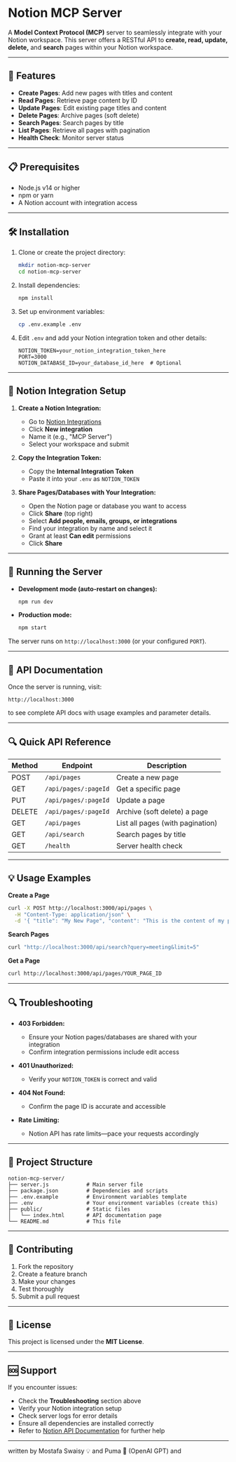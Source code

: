 # Notion MCP Server

A **Model Context Protocol (MCP)** server to seamlessly integrate with your Notion workspace.
This server offers a RESTful API to **create, read, update, delete,** and **search** pages within your Notion workspace.

---

## 🚀 Features

* **Create Pages**: Add new pages with titles and content
* **Read Pages**: Retrieve page content by ID
* **Update Pages**: Edit existing page titles and content
* **Delete Pages**: Archive pages (soft delete)
* **Search Pages**: Search pages by title
* **List Pages**: Retrieve all pages with pagination
* **Health Check**: Monitor server status

---

## 📋 Prerequisites

* Node.js v14 or higher
* npm or yarn
* A Notion account with integration access

---

## 🛠️ Installation

1. Clone or create the project directory:

   ```bash
   mkdir notion-mcp-server
   cd notion-mcp-server
   ```

2. Install dependencies:

   ```bash
   npm install
   ```

3. Set up environment variables:

   ```bash
   cp .env.example .env
   ```

4. Edit `.env` and add your Notion integration token and other details:

   ```
   NOTION_TOKEN=your_notion_integration_token_here
   PORT=3000
   NOTION_DATABASE_ID=your_database_id_here  # Optional
   ```

---

## 🔑 Notion Integration Setup

1. **Create a Notion Integration:**

   * Go to [Notion Integrations](https://www.notion.so/my-integrations)
   * Click **New integration**
   * Name it (e.g., "MCP Server")
   * Select your workspace and submit

2. **Copy the Integration Token:**

   * Copy the **Internal Integration Token**
   * Paste it into your `.env` as `NOTION_TOKEN`

3. **Share Pages/Databases with Your Integration:**

   * Open the Notion page or database you want to access
   * Click **Share** (top right)
   * Select **Add people, emails, groups, or integrations**
   * Find your integration by name and select it
   * Grant at least **Can edit** permissions
   * Click **Share**

---

## 🚀 Running the Server

* **Development mode (auto-restart on changes):**

  ```bash
  npm run dev
  ```

* **Production mode:**

  ```bash
  npm start
  ```

The server runs on `http://localhost:3000` (or your configured `PORT`).

---

## 📖 API Documentation

Once the server is running, visit:

```
http://localhost:3000
```

to see complete API docs with usage examples and parameter details.

---

## 🔍 Quick API Reference

| Method | Endpoint             | Description                      |
| ------ | -------------------- | -------------------------------- |
| POST   | `/api/pages`         | Create a new page                |
| GET    | `/api/pages/:pageId` | Get a specific page              |
| PUT    | `/api/pages/:pageId` | Update a page                    |
| DELETE | `/api/pages/:pageId` | Archive (soft delete) a page     |
| GET    | `/api/pages`         | List all pages (with pagination) |
| GET    | `/api/search`        | Search pages by title            |
| GET    | `/health`            | Server health check              |

---

## 💡 Usage Examples

**Create a Page**

```bash
curl -X POST http://localhost:3000/api/pages \
  -H "Content-Type: application/json" \
  -d '{ "title": "My New Page", "content": "This is the content of my page.\n\nThis is a second paragraph." }'
```

**Search Pages**

```bash
curl "http://localhost:3000/api/search?query=meeting&limit=5"
```

**Get a Page**

```bash
curl http://localhost:3000/api/pages/YOUR_PAGE_ID
```

---

## 🔍 Troubleshooting

* **403 Forbidden:**

  * Ensure your Notion pages/databases are shared with your integration
  * Confirm integration permissions include edit access

* **401 Unauthorized:**

  * Verify your `NOTION_TOKEN` is correct and valid

* **404 Not Found:**

  * Confirm the page ID is accurate and accessible

* **Rate Limiting:**

  * Notion API has rate limits—pace your requests accordingly

---

## 📝 Project Structure

```
notion-mcp-server/
├── server.js            # Main server file
├── package.json         # Dependencies and scripts
├── .env.example         # Environment variables template
├── .env                 # Your environment variables (create this)
├── public/              # Static files
│   └── index.html       # API documentation page
└── README.md            # This file
```

---

## 🤝 Contributing

1. Fork the repository
2. Create a feature branch
3. Make your changes
4. Test thoroughly
5. Submit a pull request

---

## 📜 License

This project is licensed under the **MIT License**.

---

## 🆘 Support

If you encounter issues:

* Check the **Troubleshooting** section above
* Verify your Notion integration setup
* Check server logs for error details
* Ensure all dependencies are installed correctly
* Refer to [Notion API Documentation](https://developers.notion.com/docs) for further help

---
written by Mostafa Swaisy 💡 and Puma 🤝 (OpenAI GPT) and 